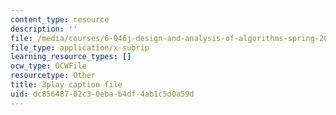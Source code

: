 ```yaml
---
content_type: resource
description: ''
file: /media/courses/6-046j-design-and-analysis-of-algorithms-spring-2015/dc85648702c30ebab4df4ab1c5d0a59d_eHZifpgyH_4.srt
file_type: application/x-subrip
learning_resource_types: []
ocw_type: OCWFile
resourcetype: Other
title: 3play caption file
uid: dc856487-02c3-0eba-b4df-4ab1c5d0a59d
---
```

